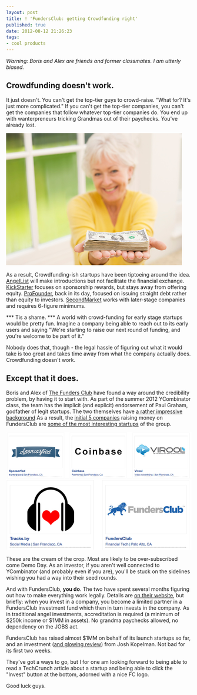 ```yaml
---
layout: post
title: ! 'FundersClub: getting Crowdfunding right'
published: true
date: 2012-08-12 21:26:23
tags:
- cool products
---
```


_Warning: Boris and Alex are friends and former classmates. I am utterly biased._

Crowdfunding doesn't work.
-------------------------
It just doesn't.  You can't get the top-tier guys to crowd-raise.  "What for? It's just more complicated."  If you can't get the top-tier companies, you can't get the companies that follow whatever top-tier companies do.  You end up with wanterpreneurs tricking Grandmas out of their paychecks. You've already lost.

<img src="/images/grandma-paycheck.jpg"></img>

As a result, Crowdfunding-ish startups have been tiptoeing around the idea. [AngelList](http://angelist.com) will make introductions but not facilitate the financial exchange. [KickStarter](http://kickstarter.com) focuses on sponsorship rewards, but stays away from offering equity. [ProFounder](http://profounder.com), back in its day, focused on issuing straight debt rather than equity to investors. [SecondMarket](http://secondmarket.com) works with later-stage companies and requires 6-figure minimums.

*** Tis a shame. *** A world with crowd-funding for early stage startups would be pretty fun.  Imagine a company being able to reach out to its early users and saying "We're starting to raise our next round of funding, and you're welcome to be part of it."

Nobody does that, though - the legal hassle of figuring out what it would take is too great and takes time away from what the company actually does.  Crowdfunding doesn't work.

Except that it does.
-------------------------
Boris and Alex of [The Funders Club](http://thefundersclub.com) have found a way around the credibility problem, by having it to start with.  As part of the summer 2012 YCombinator class, the team has the implicit (and explicit) endorsement of Paul Graham, godfather of legit startups.  The two themselves have [a rather impressive background](https://thefundersclub.com/site/about/) As a result, the [initial 5 companies](https://thefundersclub.com/investments/) raising money on FundersClub are [some of the most interesting startups](http://pandodaily.com/2012/08/01/eight-y-combinator-companies-to-watch/) of the group.

<img src="images/startuptoprow.png"></img>
<img src="images/startupbottomrow.png"></img>

These are the cream of the crop.  Most are likely to be over-subscribed come Demo Day. As an investor, if you aren't well connected to YCombinator (and probably even if you are), you'll be stuck on the sidelines wishing you had a way into their seed rounds.

And with FundersClub, **you do**.  The two have spent several months figuring out how to make everything work legally.  Details are [on their website](https://thefundersclub.com/site/howitworks/), but briefly: when you invest in a company, you become a limited partner in a FundersClub investment fund which then in turn invests in the company.  As in traditional angel investments, accreditation is required (a minimum of $250k income or $1MM in assets).  No grandma paychecks allowed, no dependency on the JOBS act.

FundersClub has raised almost $1MM on behalf of its launch startups so far, and an investment ([and glowing review](http://redeye.firstround.com/2012/08/welcome-fundersclub.html)) from Josh Kopelman.  Not bad for its first two weeks.

They've got a ways to go, but I for one am looking forward to being able to read a TechCrunch article about a startup and being able to click the "Invest" button at the bottom, adorned with a nice FC logo.

Good luck guys.
